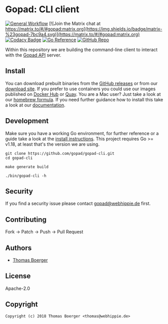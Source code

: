 # Gopad: CLI client

[![General Workflow](https://github.com/gopad/gopad-cli/actions/workflows/general.yml/badge.svg)](https://github.com/gopad/gopad-cli/actions/workflows/general.yml) [![Join the Matrix chat at https://matrix.to/#/#gopad:matrix.org](https://img.shields.io/badge/matrix-%23gopad-7bc9a4.svg)](https://matrix.to/#/#gopad:matrix.org) [![Codacy Badge](https://app.codacy.com/project/badge/Grade/7a3bf170b3524feeb3ed129b02c80759)](https://app.codacy.com/gh/gopad/gopad-cli/dashboard?utm_source=gh&utm_medium=referral&utm_content=&utm_campaign=Badge_grade) [![Go Reference](https://pkg.go.dev/badge/github.com/gopad/gopad-cli.svg)](https://pkg.go.dev/github.com/gopad/gopad-cli) [![GitHub Repo](https://img.shields.io/badge/github-repo-yellowgreen)](https://github.com/gopad/gopad-cli)

Within this repository we are building the command-line client to interact with
the [Gopad API][api] server.

## Install

You can download prebuilt binaries from the [GitHub releases][releases] or from
our [download site][downloads]. If you prefer to use containers you could use
our images published on [Docker Hub][dockerhub] or [Quay][quay]. You are a Mac
user? Just take a look at our [homebrew formula][homebrew]. If you need further
guidance how to install this take a look at our [documentation][docs].

## Development

Make sure you have a working Go environment, for further reference or a guide
take a look at the [install instructions][golang]. This project requires
Go >= v1.18, at least that's the version we are using.

```console
git clone https://github.com/gopad/gopad-cli.git
cd gopad-cli

make generate build

./bin/gopad-cli -h
```

## Security

If you find a security issue please contact
[gopad@webhippie.de](mailto:gopad@webhippie.de) first.

## Contributing

Fork -> Patch -> Push -> Pull Request

## Authors

-   [Thomas Boerger](https://github.com/tboerger)

## License

Apache-2.0

## Copyright

```console
Copyright (c) 2018 Thomas Boerger <thomas@webhippie.de>
```

[api]: https://github.com/gopad/gopad-cli
[releases]: https://github.com/gopad/gopad-cli/releases
[downloads]: https://dl.gopad.eu/cli
[homebrew]: https://github.com/gopad/homebrew-gopad
[dockerhub]: https://hub.docker.com/r/gopad/gopad-cli/tags/
[quay]: https://quay.io/repository/gopad/gopad-cli?tab=tags
[docs]: https://gopad.eu/
[golang]: http://golang.org/doc/install.html
